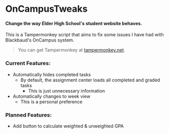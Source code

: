 # OnCampusTweaks
#### Change the way Elder High School's student website behaves.

This is a Tampermonkey script that aims to fix some issues I have had with Blackbaud's OnCampus system.

> You can get Tampermonkey at [tampermonkey.net](https://www.tampermonkey.net/).

### Current Features:   
-  Automatically hides completed tasks
    - By default, the assignment center loads all completed and graded tasks
        - This is just unnecessary information
- Automatically changes to week view
    - This is a personal preference
    
### Planned Features:
- Add button to calculate weighted & unweighted GPA
